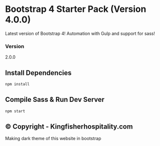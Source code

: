 # Bootstrap 4 Starter Pack (Version 4.0.0)

Latest version of Bootstrap 4! Automation with Gulp and support for sass!

### Version

2.0.0

## Install Dependencies

```bash
npm install 
```

## Compile Sass & Run Dev Server

```bash
npm start
```
## © Copyright - Kingfisherhospitality.com 

  Making dark theme of this website in bootstrap 
